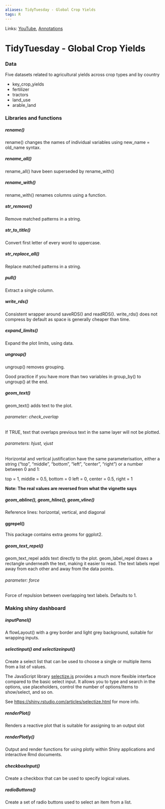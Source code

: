 ```yaml
---
aliases: TidyTuesday - Global Crop Yields
tags: R
---
```

Links: [YouTube](https://www.youtube.com/watch?v=0uqAhIiK9Rc), [Annotations](https://github.com/dgrtwo/data-screencasts/tree/master/screencast-annotations#global-crop-yields)

# TidyTuesday - Global Crop Yields

### Data 
Five datasets related to agricultural yields across crop types and by country

* key_crop_yields
* fertilizer
* tractors
* land_use
* arable_land 

### Libraries and functions
##### rename()
rename() changes the names of individual variables using new_name = old_name syntax.

##### rename_all()
rename_all() have been superseded by rename_with()

##### rename_with()
rename_with() renames columns using a function.

##### str_remove()
Remove matched patterns in a string.

##### str_to_title()
Convert first letter of every word to uppercase.

##### str_replace_all()
Replace matched patterns in a string.

##### pull()
Extract a single column.

##### write_rds()
Consistent wrapper around saveRDS() and readRDS(). write_rds() does not compress by default as space is generally cheaper than time.

##### expand_limits()
Expand the plot limits, using data.

##### ungroup()
ungroup() removes grouping.

Good practice if you have more than two variables in group_by() to ungroup() at the end.

##### geom_text()
geom_text() adds text to the plot. 

###### parameter: check_overlap
If TRUE, text that overlaps previous text in the same layer will not be plotted. 

###### parameters: hjust, vjust
Horizontal and vertical justification have the same parameterisation, either a string (“top”, “middle”, “bottom”, “left”, “center”, “right”) or a number between 0 and 1:

top = 1, middle = 0.5, bottom = 0
left = 0, center = 0.5, right = 1

**Note: The real values are reversed from what the vignette says**

##### geom_abline(), geom_hline(), geom_vline()
Reference lines: horizontal, vertical, and diagonal

#### ggrepel()
This package contains extra geoms for ggplot2.

##### geom_text_repel()
geom_text_repel adds text directly to the plot. geom_label_repel draws a rectangle underneath the text, making it easier to read. The text labels repel away from each other and away from the data points.

###### parameter: force
Force of repulsion between overlapping text labels. Defaults to 1.

### Making shiny dashboard
##### inputPanel()
A flowLayout() with a grey border and light grey background, suitable for wrapping inputs.

##### selectinput() and selectizeinput()
Create a select list that can be used to choose a single or multiple items from a list of values.

The JavaScript library [selectize.js](https://selectize.github.io/selectize.js/) provides a much more flexible interface compared to the basic select input. It allows you to type and search in the options, use placeholders, control the number of options/items to show/select, and so on. 

See https://shiny.rstudio.com/articles/selectize.html for more info.

##### renderPlot()
Renders a reactive plot that is suitable for assigning to an output slot

##### renderPlotly()
Output and render functions for using plotly within Shiny applications and interactive Rmd documents.

##### checkboxInput()
Create a checkbox that can be used to specify logical values.

##### radioButtons()
Create a set of radio buttons used to select an item from a list.



